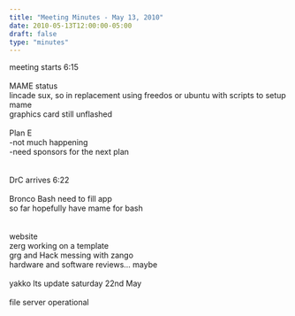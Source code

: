 ```yaml
---
title: "Meeting Minutes - May 13, 2010"
date: 2010-05-13T12:00:00-05:00
draft: false
type: "minutes"
---
```


meeting starts 6:15<br />
<br />
MAME status<br />
lincade sux, so in replacement using freedos or ubuntu with scripts to setup mame<br />
graphics card still unflashed<br />
<br />
Plan E<br />
-not much happening<br />
-need sponsors for the next plan<br />
<br />
<br />
DrC arrives 6:22<br />
<br />
Bronco Bash need to fill app<br />
so far hopefully have mame for bash<br />
<br />
<br />
website<br />
zerg working on a template<br />
grg and Hack messing with zango<br />
hardware and software reviews...  maybe<br />
<br />
yakko lts update saturday 22nd May<br />
<br />
file server operational